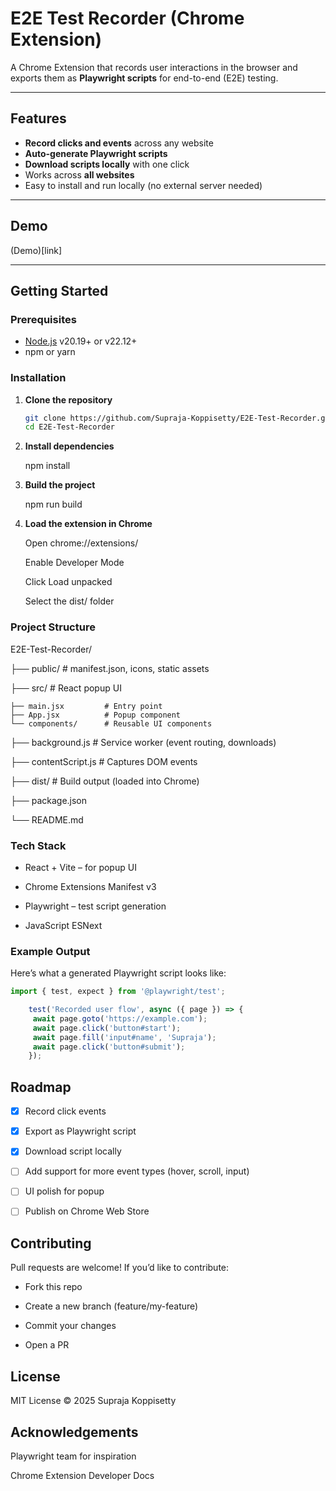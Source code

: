 # E2E Test Recorder (Chrome Extension)

A Chrome Extension that records user interactions in the browser and exports them as **Playwright scripts** for end-to-end (E2E) testing.

---

## Features
-  **Record clicks and events** across any website
-  **Auto-generate Playwright scripts**
-  **Download scripts locally** with one click
-  Works across **all websites**
-  Easy to install and run locally (no external server needed)

---

##  Demo

(Demo)[link]

---

## Getting Started

### Prerequisites
- [Node.js](https://nodejs.org/) v20.19+ or v22.12+
- npm or yarn

### Installation

1. **Clone the repository**
   ```bash
   git clone https://github.com/Supraja-Koppisetty/E2E-Test-Recorder.git
   cd E2E-Test-Recorder
2. **Install dependencies** 

    npm install


3. **Build the project**

    npm run build


4. **Load the extension in Chrome**

    Open chrome://extensions/

    Enable Developer Mode

    Click Load unpacked

    Select the dist/ folder

### Project Structure
 
E2E-Test-Recorder/

├── public/              # manifest.json, icons, static assets

├── src/                 # React popup UI

    ├── main.jsx         # Entry point
    ├── App.jsx          # Popup component
    └── components/      # Reusable UI components
├── background.js        # Service worker 
(event routing, downloads)

├── contentScript.js     # Captures DOM events

├── dist/                # Build output (loaded into Chrome)

├── package.json

└── README.md


### Tech Stack

- React + Vite – for popup UI

- Chrome Extensions Manifest v3

- Playwright – test script generation

- JavaScript ESNext

### Example Output

Here’s what a generated Playwright script looks like:

```js
import { test, expect } from '@playwright/test';

    test('Recorded user flow', async ({ page }) => {
     await page.goto('https://example.com');
     await page.click('button#start');
     await page.fill('input#name', 'Supraja');
     await page.click('button#submit');
    });
```

## Roadmap

 - [x] Record click events

 - [x] Export as Playwright script

 - [x] Download script locally

 - [ ] Add support for more event types (hover, scroll, input)

 - [ ] UI polish for popup

 - [ ] Publish on Chrome Web Store 

## Contributing

 Pull requests are welcome!
 If you’d like to contribute:

 - Fork this repo

- Create a new branch (feature/my-feature)

- Commit your changes

- Open a PR 

## License

MIT License © 2025 Supraja Koppisetty

## Acknowledgements

Playwright team for inspiration

Chrome Extension Developer Docs